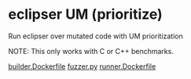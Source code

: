 # eclipser UM (prioritize)

Run eclipser over mutated code with UM prioritization

NOTE: This only works with C or C++ benchmarks.

[builder.Dockerfile](builder.Dockerfile)
[fuzzer.py](fuzzer.py)
[runner.Dockerfile](runner.Dockerfile)
